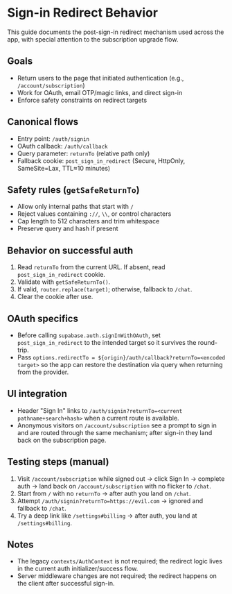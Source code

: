 # Sign-in Redirect Behavior

This guide documents the post-sign-in redirect mechanism used across the app, with special attention to the subscription upgrade flow.

## Goals

- Return users to the page that initiated authentication (e.g., `/account/subscription`)
- Work for OAuth, email OTP/magic links, and direct sign-in
- Enforce safety constraints on redirect targets

## Canonical flows

- Entry point: `/auth/signin`
- OAuth callback: `/auth/callback`
- Query parameter: `returnTo` (relative path only)
- Fallback cookie: `post_sign_in_redirect` (Secure, HttpOnly, SameSite=Lax, TTL≈10 minutes)

## Safety rules (`getSafeReturnTo`)

- Allow only internal paths that start with `/`
- Reject values containing `://`, `\\`, or control characters
- Cap length to 512 characters and trim whitespace
- Preserve query and hash if present

## Behavior on successful auth

1. Read `returnTo` from the current URL. If absent, read `post_sign_in_redirect` cookie.
2. Validate with `getSafeReturnTo()`.
3. If valid, `router.replace(target)`; otherwise, fallback to `/chat`.
4. Clear the cookie after use.

## OAuth specifics

- Before calling `supabase.auth.signInWithOAuth`, set `post_sign_in_redirect` to the intended target so it survives the round-trip.
- Pass `options.redirectTo = ${origin}/auth/callback?returnTo=<encoded target>` so the app can restore the destination via query when returning from the provider.

## UI integration

- Header "Sign In" links to `/auth/signin?returnTo=<current pathname+search+hash>` when a current route is available.
- Anonymous visitors on `/account/subscription` see a prompt to sign in and are routed through the same mechanism; after sign-in they land back on the subscription page.

## Testing steps (manual)

1. Visit `/account/subscription` while signed out → click Sign In → complete auth → land back on `/account/subscription` with no flicker to `/chat`.
2. Start from `/` with no `returnTo` → after auth you land on `/chat`.
3. Attempt `/auth/signin?returnTo=https://evil.com` → ignored and fallback to `/chat`.
4. Try a deep link like `/settings#billing` → after auth, you land at `/settings#billing`.

## Notes

- The legacy `contexts/AuthContext` is not required; the redirect logic lives in the current auth initializer/success flow.
- Server middleware changes are not required; the redirect happens on the client after successful sign-in.

